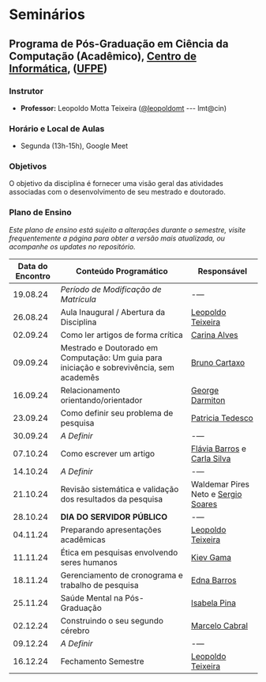 # Seminários

## Programa de Pós-Graduação em Ciência da Computação (Acadêmico), [Centro de Informática](http://www.cin.ufpe.br), ([UFPE](http://www.ufpe.br))

### Instrutor

* **Professor:** Leopoldo Motta Teixeira ([@leopoldomt](https://github.com/leopoldomt) --- lmt@cin)

### Horário e Local de Aulas

* Segunda (13h-15h), Google Meet

### Objetivos

O objetivo da disciplina é fornecer uma visão geral das atividades associadas com o desenvolvimento de seu mestrado e doutorado. 

### Plano de Ensino

*Este plano de ensino está sujeito a alterações durante o semestre, visite frequentemente a página para obter a versão mais atualizada, ou acompanhe os updates no repositório.*

| Data do Encontro | Conteúdo Programático | Responsável           | 
|------------------|-----------------------|-----------------------|
| 19.08.24 |    _Período de Modificação de Matrícula_                |   -—                 |
| 26.08.24 |    Aula Inaugural / Abertura da Disciplina |   [Leopoldo Teixeira](https://leopoldomt.github.io/)   |
| 02.09.24 |    Como ler artigos de forma crítica       |   [Carina Alves](http://lattes.cnpq.br/7752481318432762)        |
| 09.09.24 |    Mestrado e Doutorado em Computação: Um guia para iniciação e sobrevivência, sem academês    |   [Bruno Cartaxo](https://brunocartaxo.com) |
| 16.09.24 |    Relacionamento orientando/orientador    |   [George Darmiton](https://darmiton.com/)     |
| 23.09.24 |    Como definir seu problema de pesquisa   |	[Patricia Tedesco](http://lattes.cnpq.br/7465148175791735)    |
| 30.09.24 |    _A Definir_                             |   -—                 |
| 07.10.24 |    Como escrever um artigo                 |   [Flávia Barros](http://lattes.cnpq.br/5390541720896559) e [Carla Silva](https://sites.google.com/site/carlotcha/shortbio?authuser=0) |
| 14.10.24 |    _A Definir_                             |   -—                 |
| 21.10.24 |    Revisão sistemática e validação dos resultados da pesquisa	| Waldemar Pires Neto e [Sergio Soares](https://www.cin.ufpe.br/~scbs/) |
| 28.10.24 |    **DIA DO SERVIDOR PÚBLICO**             |   -—                 |
| 04.11.24 |    Preparando apresentações acadêmicas	    |   [Leopoldo Teixeira](https://leopoldomt.github.io/)   |
| 11.11.24 |    Ética em pesquisas envolvendo seres humanos | [Kiev Gama](https://www.cin.ufpe.br/~kiev/) |
| 18.11.24 |    Gerenciamento de cronograma e trabalho de pesquisa | [Edna Barros](http://lattes.cnpq.br/6291354144339437) |
| 25.11.24 |    Saúde Mental na Pós-Graduação           |   [Isabela Pina](http://lattes.cnpq.br/4130321238565542)                 |
| 02.12.24 |    Construindo o seu segundo cérebro       |   [Marcelo Cabral](http://lattes.cnpq.br/0127646864723240)                 |
| 09.12.24 |    _A Definir_                             |   -—                 |
| 16.12.24 |    Fechamento Semestre                     |   [Leopoldo Teixeira](https://leopoldomt.github.io/)   |